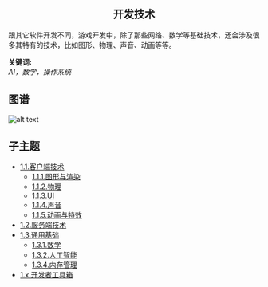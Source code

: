<h2 align="center">开发技术</h2>
<p>
跟其它软件开发不同，游戏开发中，除了那些网络、数学等基础技术，还会涉及很多其特有的技术，比如图形、物理、声音、动画等等。
</p>

**关键词:**<br/>
*AI，数学，操作系统*

## 图谱
![alt text](https://github.com/gonglei007/GameDevMind/blob/main/exports/1.开发技术.png?raw=true)

## 子主题
* [1.1.客户端技术](https://github.com/gonglei007/GameDevMind/blob/main/mds/1.1.客户端技术.md)
    * [1.1.1.图形与渲染](https://github.com/gonglei007/GameDevMind/blob/main/mds/1.1.1.图形与渲染.md)
    * [1.1.2.物理](https://github.com/gonglei007/GameDevMind/blob/main/mds/1.1.2.物理.md)
    * [1.1.3.UI](https://github.com/gonglei007/GameDevMind/blob/main/mds/1.1.3.UI.md)
    * [1.1.4.声音](https://github.com/gonglei007/GameDevMind/blob/main/mds/1.1.4.声音.md)
    * [1.1.5.动画与特效](https://github.com/gonglei007/GameDevMind/blob/main/mds/1.1.5.动画与特效.md)
* [1.2.服务端技术](https://github.com/gonglei007/GameDevMind/blob/main/mds/1.2.服务端技术.md)
* [1.3.通用基础](https://github.com/gonglei007/GameDevMind/blob/main/mds/1.3.通用基础.md)
    * [1.3.1.数学](https://github.com/gonglei007/GameDevMind/blob/main/mds/1.3.1.数学.md)
    * [1.3.2.人工智能](https://github.com/gonglei007/GameDevMind/blob/main/mds/1.3.2.人工智能.md)
    * [1.3.4.内存管理](https://github.com/gonglei007/GameDevMind/blob/main/mds/1.3.4.内存管理.md)
* [1.x.开发者工具箱](https://github.com/gonglei007/GameDevMind/blob/main/mds/1.x.开发者工具箱.md)
